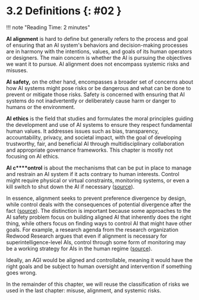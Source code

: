 # 3.2 Definitions {: #02 }
!!! note "Reading Time: 2 minutes" 

**AI alignment** is hard to define but generally refers to the process and goal of ensuring that an AI system's behaviors and decision-making processes are in harmony with the intentions, values, and goals of its human operators or designers. The main concern is whether the AI is pursuing the objectives we want it to pursue. AI alignment does not encompass systemic risks and misuses.

**AI safety,** on the other hand, encompasses a broader set of concerns about how AI systems might pose risks or be dangerous and what can be done to prevent or mitigate those risks. Safety is concerned with ensuring that AI systems do not inadvertently or deliberately cause harm or danger to humans or the environment.

**AI ethics** is the field that studies and formulates the moral principles guiding the development and use of AI systems to ensure they respect fundamental human values. It addresses issues such as bias, transparency, accountability, privacy, and societal impact, with the goal of developing trustworthy, fair, and beneficial AI through multidisciplinary collaboration and appropriate governance frameworks. This chapter is mostly not focusing on AI ethics.

**AI c****ontrol** is about the mechanisms that can be put in place to manage and restrain an AI system if it acts contrary to human interests. Control might require physical or virtual constraints, monitoring systems, or even a kill switch to shut down the AI if necessary ([source](https://www.lesswrong.com/posts/d9FJHawgkiMSPjagR/ai-control-improving-safety-despite-intentional-subversion)).

In essence, alignment seeks to prevent preference divergence by design, while control deals with the consequences of potential divergence after the fact ([source](https://www.alignmentforum.org/posts/ZeE7EKHTFMBs8eMxn/clarifying-ai-alignment)). The distinction is important because some approaches to the AI safety problem focus on building aligned AI that inherently does the right thing, while others focus on finding ways to control AI that might have other goals. For example, a research agenda from the research organization Redwood Research argues that even if alignment is necessary for superintelligence-level AIs, control through some form of monitoring may be a working strategy for AIs in the human regime ([source](https://www.lesswrong.com/posts/kcKrE9mzEHrdqtDpE/the-case-for-ensuring-that-powerful-ais-are-controlled#fn-8TE88et4L5RzEJECC-3)).

Ideally, an AGI would be aligned and controllable, meaning it would have the right goals and be subject to human oversight and intervention if something goes wrong.

In the remainder of this chapter, we will reuse the classification of risks we used in the last chapter: misuse, alignment, and systemic risks.